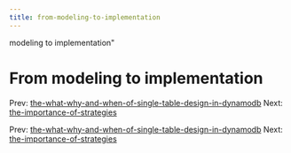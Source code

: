 ```yaml
---
title: from-modeling-to-implementation
---
```


modeling to implementation"

# From modeling to implementation

Prev:
[the-what-why-and-when-of-single-table-design-in-dynamodb](the-what-why-and-when-of-single-table-design-in-dynamodb.md)
Next:
[the-importance-of-strategies](the-importance-of-strategies.md)

Prev:
[the-what-why-and-when-of-single-table-design-in-dynamodb](the-what-why-and-when-of-single-table-design-in-dynamodb.md)
Next:
[the-importance-of-strategies](the-importance-of-strategies.md)
